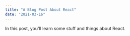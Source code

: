 ```yaml
---
title: "A Blog Post About React"
date: "2021-03-16"
---
```


In this post, you'll learn some stuff and things about React.
